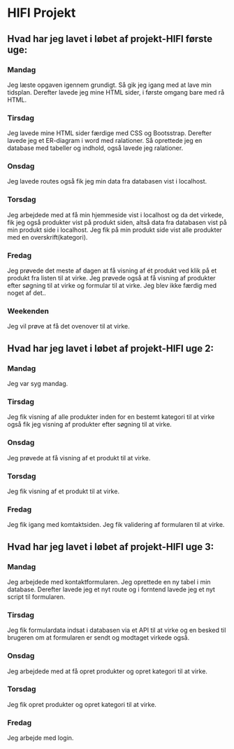 # HIFI Projekt

## Hvad har jeg lavet i løbet af projekt-HIFI første uge:

### Mandag
Jeg læste opgaven igennem grundigt. Så gik jeg igang med at lave min tidsplan.
Derefter lavede jeg mine HTML sider, i første omgang bare med rå HTML.

### Tirsdag
Jeg lavede mine HTML sider færdige med CSS og Bootsstrap. Derefter lavede jeg et ER-diagram i word med ralationer. Så oprettede jeg en database med tabeller og indhold, også lavede jeg ralationer. 

### Onsdag
Jeg lavede routes også fik jeg min data fra databasen vist i localhost.  

### Torsdag
Jeg arbejdede med at få min hjemmeside vist i localhost og da det virkede, fik jeg også produkter vist på produkt siden, altså data fra databasen vist på min produkt side i localhost. Jeg fik på min produkt side vist alle produkter med en overskrift(kategori). 

### Fredag
Jeg prøvede det meste af dagen at få visning af ét produkt ved klik på et produkt fra listen til at virke. Jeg prøvede også at få visning af produkter efter søgning til at virke og formular til at virke. Jeg blev ikke færdig med noget af det..

### Weekenden
Jeg vil prøve at få det ovenover til at virke. 

## Hvad har jeg lavet i løbet af projekt-HIFI uge 2:

### Mandag 
Jeg var syg mandag.

### Tirsdag
Jeg fik visning af alle produkter inden for en bestemt kategori til at virke også fik jeg visning af produkter efter søgning til at virke.

### Onsdag
Jeg prøvede at få visning af et produkt til at virke. 

### Torsdag
Jeg fik visning af et produkt til at virke. 

### Fredag
Jeg fik igang med komtaktsiden. Jeg fik validering af formularen til at virke.  

## Hvad har jeg lavet i løbet af projekt-HIFI uge 3:

### Mandag 
Jeg arbejdede med kontaktformularen. Jeg oprettede en ny tabel i min database. Derefter lavede jeg et nyt route og i forntend lavede jeg et nyt script til formularen. 

### Tirsdag
Jeg fik formulardata indsat i databasen via et API til at virke og en besked til brugeren om at formularen er sendt og modtaget virkede også.   

### Onsdag
Jeg arbejdede med at få opret produkter og opret kategori til at virke.  

### Torsdag
Jeg fik opret produkter og opret kategori til at virke. 

### Fredag
Jeg arbejde med login.   


